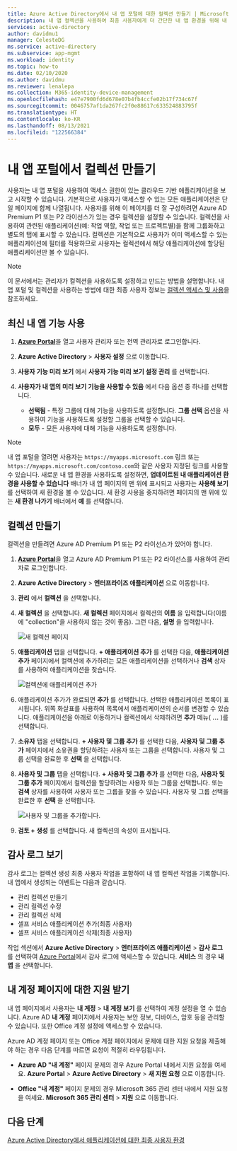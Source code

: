 ```yaml
---
title: Azure Active Directory에서 내 앱 포털에 대한 컬렉션 만들기 | Microsoft Docs
description: 내 앱 컬렉션을 사용하여 최종 사용자에게 더 간단한 내 앱 환경을 위해 내 앱 페이지를 사용자 지정할 수 있습니다. 별도의 탭을 사용하여 애플리케이션을 그룹으로 구성합니다.
services: active-directory
author: davidmu1
manager: CelesteDG
ms.service: active-directory
ms.subservice: app-mgmt
ms.workload: identity
ms.topic: how-to
ms.date: 02/10/2020
ms.author: davidmu
ms.reviewer: lenalepa
ms.collection: M365-identity-device-management
ms.openlocfilehash: e47e7900fd6d678e07b4fb4ccfe02b17f734c67f
ms.sourcegitcommit: 0046757af1da267fc2f0e88617c633524883795f
ms.translationtype: HT
ms.contentlocale: ko-KR
ms.lasthandoff: 08/13/2021
ms.locfileid: "122566384"
---
```

# <a name="create-collections-on-the-my-apps-portal"></a>내 앱 포털에서 컬렉션 만들기

사용자는 내 앱 포털을 사용하여 액세스 권한이 있는 클라우드 기반 애플리케이션을 보고 시작할 수 있습니다. 기본적으로 사용자가 액세스할 수 있는 모든 애플리케이션은 단일 페이지에 함께 나열됩니다. 사용자를 위해 이 페이지를 더 잘 구성하려면 Azure AD Premium P1 또는 P2 라이선스가 있는 경우 컬렉션을 설정할 수 있습니다. 컬렉션을 사용하여 관련된 애플리케이션(예: 작업 역할, 작업 또는 프로젝트별)을 함께 그룹화하고 별도의 탭에 표시할 수 있습니다. 컬렉션은 기본적으로 사용자가 이미 액세스할 수 있는 애플리케이션에 필터를 적용하므로 사용자는 컬렉션에서 해당 애플리케이션에 할당된 애플리케이션만 볼 수 있습니다.

> [!NOTE]
> 이 문서에서는 관리자가 컬렉션을 사용하도록 설정하고 만드는 방법을 설명합니다. 내 앱 포털 및 컬렉션을 사용하는 방법에 대한 최종 사용자 정보는 [컬렉션 액세스 및 사용](../user-help/my-applications-portal-workspaces.md)을 참조하세요.

## <a name="enable-the-latest-my-apps-features"></a>최신 내 앱 기능 사용

1. [**Azure Portal**](https://portal.azure.com/)을 열고 사용자 관리자 또는 전역 관리자로 로그인합니다.

2. **Azure Active Directory** > **사용자 설정** 으로 이동합니다.

3. **사용자 기능 미리 보기** 에서 **사용자 기능 미리 보기 설정 관리** 를 선택합니다.

4. **사용자가 내 앱의 미리 보기 기능을 사용할 수 있음** 에서 다음 옵션 중 하나를 선택합니다.
   * **선택됨** - 특정 그룹에 대해 기능을 사용하도록 설정합니다. **그룹 선택** 옵션을 사용하여 기능을 사용하도록 설정할 그룹을 선택할 수 있습니다.  
   * **모두** - 모든 사용자에 대해 기능을 사용하도록 설정합니다.

> [!NOTE]
> 내 앱 포털을 열려면 사용자는 `https://myapps.microsoft.com` 링크 또는 `https://myapps.microsoft.com/contoso.com`와 같은 사용자 지정된 링크를 사용할 수 있습니다. 새로운 내 앱 환경을 사용하도록 설정하면, **업데이트된 내 애플리케이션 환경을 사용할 수 있습니다** 배너가 내 앱 페이지의 맨 위에 표시되고 사용자는 **사용해 보기** 를 선택하여 새 환경을 볼 수 있습니다. 새 환경 사용을 중지하려면 페이지의 맨 위에 있는 **새 환경 나가기** 배너에서 **예** 를 선택합니다.

## <a name="create-a-collection"></a>컬렉션 만들기

컬렉션을 만들려면 Azure AD Premium P1 또는 P2 라이선스가 있어야 합니다.

1. [**Azure Portal**](https://portal.azure.com/)을 열고 Azure AD Premium P1 또는 P2 라이선스를 사용하여 관리자로 로그인합니다.

2. **Azure Active Directory** > **엔터프라이즈 애플리케이션** 으로 이동합니다.

3. **관리** 에서 **컬렉션** 을 선택합니다.

4. **새 컬렉션** 을 선택합니다. **새 컬렉션** 페이지에서 컬렉션의 **이름** 을 입력합니다(이름에 "collection"을 사용하지 않는 것이 좋음). 그런 다음, **설명** 을 입력합니다.

   ![새 컬렉션 페이지](media/acces-panel-collections/new-collection.png)

5. **애플리케이션** 탭을 선택합니다. **+ 애플리케이션 추가** 를 선택한 다음, **애플리케이션 추가** 페이지에서 컬렉션에 추가하려는 모든 애플리케이션을 선택하거나 **검색** 상자를 사용하여 애플리케이션을 찾습니다.

   ![컬렉션에 애플리케이션 추가](media/acces-panel-collections/add-applications.png)

6. 애플리케이션 추가가 완료되면 **추가** 를 선택합니다. 선택한 애플리케이션 목록이 표시됩니다. 위쪽 화살표를 사용하여 목록에서 애플리케이션의 순서를 변경할 수 있습니다. 애플리케이션을 아래로 이동하거나 컬렉션에서 삭제하려면 **추가** 메뉴( **...** )를 선택합니다.

7. **소유자** 탭을 선택합니다. **+ 사용자 및 그룹 추가** 를 선택한 다음, **사용자 및 그룹 추가** 페이지에서 소유권을 할당하려는 사용자 또는 그룹을 선택합니다. 사용자 및 그룹 선택을 완료한 후 **선택** 을 선택합니다.

9. **사용자 및 그룹** 탭을 선택합니다. **+ 사용자 및 그룹 추가** 를 선택한 다음, **사용자 및 그룹 추가** 페이지에서 컬렉션을 할당하려는 사용자 또는 그룹을 선택합니다. 또는 **검색** 상자를 사용하여 사용자 또는 그룹을 찾을 수 있습니다. 사용자 및 그룹 선택을 완료한 후 **선택** 을 선택합니다.

   ![사용자 및 그룹을 추가합니다.](media/acces-panel-collections/add-users-and-groups.png)

11. **검토 + 생성** 를 선택합니다. 새 컬렉션의 속성이 표시됩니다.

## <a name="view-audit-logs"></a>감사 로그 보기

감사 로그는 컬렉션 생성 최종 사용자 작업을 포함하여 내 앱 컬렉션 작업을 기록합니다. 내 앱에서 생성되는 이벤트는 다음과 같습니다.

* 관리 컬렉션 만들기
* 관리 컬렉션 수정
* 관리 컬렉션 삭제
* 셀프 서비스 애플리케이션 추가(최종 사용자)
* 셀프 서비스 애플리케이션 삭제(최종 사용자)

작업 섹션에서 **Azure Active Directory** > **엔터프라이즈 애플리케이션** > **감사 로그** 를 선택하여 [Azure Portal](https://portal.azure.com)에서 감사 로그에 액세스할 수 있습니다. **서비스** 의 경우 **내 앱** 을 선택합니다.

## <a name="get-support-for-my-account-pages"></a>내 계정 페이지에 대한 지원 받기

내 앱 페이지에서 사용자는 **내 계정** > **내 계정 보기** 를 선택하여 계정 설정을 열 수 있습니다. Azure AD **내 계정** 페이지에서 사용자는 보안 정보, 디바이스, 암호 등을 관리할 수 있습니다. 또한 Office 계정 설정에 액세스할 수 있습니다.

Azure AD 계정 페이지 또는 Office 계정 페이지에서 문제에 대한 지원 요청을 제출해야 하는 경우 다음 단계를 따르면 요청이 적절히 라우팅됩니다.

* **Azure AD "내 계정"** 페이지 문제의 경우 Azure Portal 내에서 지원 요청을 여세요. **Azure Portal** > **Azure Active Directory** > **새 지원 요청** 으로 이동합니다.

* **Office "내 계정"** 페이지 문제의 경우 Microsoft 365 관리 센터 내에서 지원 요청을 여세요. **Microsoft 365 관리 센터** > **지원** 으로 이동합니다.

## <a name="next-steps"></a>다음 단계

[Azure Active Directory에서 애플리케이션에 대한 최종 사용자 환경](end-user-experiences.md)
